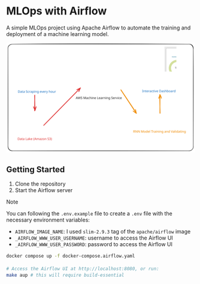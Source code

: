 # MLOps with Airflow

A simple MLOps project using Apache Airflow to automate the training and deployment of a machine learning model.

![flow](./README.svg)

## Getting Started

1. Clone the repository
2. Start the Airflow server

> [!NOTE]
> You can following the `.env.example` file to create a `.env` file with the necessary environment variables:
> - `AIRFLOW_IMAGE_NAME`: I used `slim-2.9.3` tag of the `apache/airflow` image
> - `_AIRFLOW_WWW_USER_USERNAME`: username to access the Airflow UI
> - `_AIRFLOW_WWW_USER_PASSWORD`: password to access the Airflow UI

```bash
docker compose up -f docker-compose.airflow.yaml

# Access the Airflow UI at http://localhost:8080, or run:
make aup # this will require build-essential
```